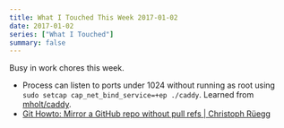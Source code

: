 ```yaml
---
title: What I Touched This Week 2017-01-02
date: 2017-01-02
series: ["What I Touched"]
summary: false
---
```


Busy in work chores this week.

- Process can listen to ports under 1024 without running as root using `sudo setcap cap_net_bind_service=+ep ./caddy`. Learned from [mholt/caddy][1].
- [Git Howto: Mirror a GitHub repo without pull refs | Christoph Rüegg][2]

[1]:	https://github.com/mholt/caddy
[2]:	http://christoph.ruegg.name/blog/git-howto-mirror-a-github-repository-without-pull-refs.html
